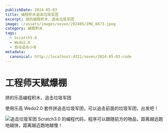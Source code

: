 ```yaml
---
publishDate: 2024-05-03
title: 编程积木追击垃圾军团
excerpt: 拼的编程积木，追击垃圾军团
image: ~/assets/images/seven/202405/IMG_6673.jpeg
category: 编程积木
tags:
  - Scratch3.0
  - Wedo2.0
  - 自动追击小车
metadata:
  canonical: http://localhost:4321/seven/2024-05-03-code
---
```


# 工程师天赋爆棚

拼的乐高编程积木，追击垃圾军团

使用乐高 Wedo2.0 套件拼追击垃圾军团，可以追击前面的垃圾军团，出发吧！

![追击垃圾军团](~/assets/images/seven/202405/ljjt.png)
Scratch3.0 的编程代码，程序可以跟随前方的物品，距离越远跑地越快，距离越近跑地越慢！